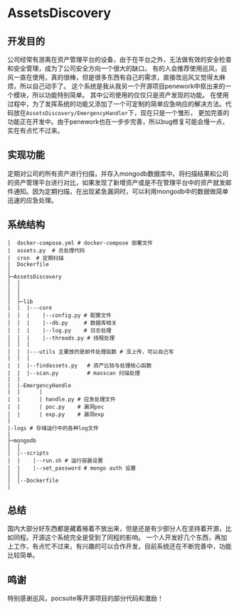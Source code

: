 # AssetsDiscovery


## 开发目的

公司经常有游离在资产管理平台的设备，由于在平台之外，无法做有效的安全检查和安全管理，成为了公司安全方向一个很大的缺口。
有的人会推荐使用巡风，巡风一直在使用，真的很棒，但是很多东西有自己的需求，直接改巡风又觉得太麻烦，所以自己动手了。
这个系统是我从我另一个开源项目penework中抠出来的一个模块，所以功能特别简单。 其中公司使用的仅仅只是资产发现的功能。
在使用过程中，为了发挥系统的功能又添加了一个可定制的简单应急响应的解决方法。代码放在`AssetsDiscovery/EmergencyHandler`下，现在只是一个雏形，
更加完善的功能正在开发中。由于penework也在一步步完善，所以bug修复可能会慢一点，实在有点忙不过来。


## 实现功能

定期对公司的所有资产进行扫描，并存入mongodb数据库中。将扫描结果和公司的资产管理平台进行对比，如果发现了新增资产或是不在管理平台中的资产就发邮件通知。因为定期扫描，在出现紧急漏洞时，可以利用mongodb中的数据做简单迅速的应急处理。

## 系统结构

```
│  docker-compose.yml # docker-compose 部署文件
|  assets.py  # 总处理代码
|  cron  # 定期扫描
|  Dockerfile
│  
├─AssetsDiscovery
│  │  
|  |
│  │
│  ├─lib
|  |  |---core
│  │  |    |--config.py # 配置文件
│  │  |    |--db.py     # 数据库相关
│  │  |    |--log.py    # 日志处理
│  │  |    |--threads.py # 线程处理
│  │  |    
│  │  |---utils 主要放的是邮件处理函数 # 没上传，可以自己写
|  |  |    
|  |  |--findassets.py   # 资产比较与处理核心函数
|  |  |--scan.py         # masscan 扫描处理
|  |
|  |-EmergencyHandle
|  |      |
|  |      | handle.py # 应急处理文件
|  |      | poc.py    # 漏洞poc 
│  |      | exp.py    # 漏洞exp
| 
|-logs # 存储运行中的各种log文件
|
├─mongodb
│  │  
│  │--scripts
│  │    |--run.sh # 运行容器设置 
│  │    |--set_password # mongo auth 设置
│  │  
│  │--Dockerfile  
|

```

## 总结

国内大部分好东西都是藏着掖着不放出来，但是还是有少部分人在坚持着开源，比如同程。开源这个系统完全是受到了同程的影响。
一个人开发好几个东西，再加上工作，有点忙不过来，有兴趣的可以合作开发，目前系统还在不断完善中，功能比较简单。

## 鸣谢

特别感谢巡风，pocsuite等开源项目的部分代码和激励！